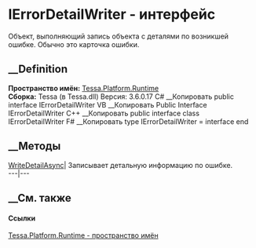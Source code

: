 # IErrorDetailWriter - интерфейс
Объект, выполняющий запись объекта с деталями по возникшей ошибке. Обычно это
карточка ошибки.
## __Definition
 **Пространство имён:** [Tessa.Platform.Runtime](N_Tessa_Platform_Runtime.htm)  
 **Сборка:** Tessa (в Tessa.dll) Версия: 3.6.0.17
C# __Копировать
     public interface IErrorDetailWriter
VB __Копировать
     Public Interface IErrorDetailWriter
C++ __Копировать
     public interface class IErrorDetailWriter
F# __Копировать
     type IErrorDetailWriter = interface end
##  __Методы
[WriteDetailAsync](M_Tessa_Platform_Runtime_IErrorDetailWriter_WriteDetailAsync.htm)|
Записывает детальную информацию по ошибке.  
---|---  
##  __См. также
#### Ссылки
[Tessa.Platform.Runtime - пространство имён](N_Tessa_Platform_Runtime.htm)

